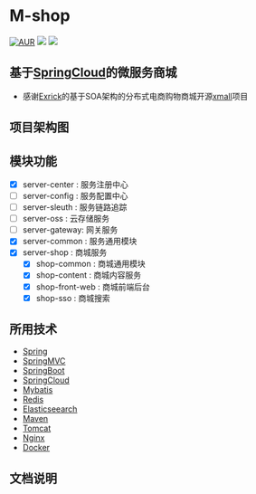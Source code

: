 # M-shop
[![AUR](https://img.shields.io/github/license/Miven666/M-shop?color=blue)](https://github.com/Miven666/m-shop/blob/master/LICENSE)  [![](https://img.shields.io/badge/Author-Miven-yellowgreen.svg)](https://blog.csdn.net/xie8409959)  [![](https://img.shields.io/badge/version-1.0-brightgreen.svg)](https://github.com/Miven666/M-shop)

## 基于[SpringCloud](https://github.com/spring-cloud)的微服务商城
- 感谢[Exrick](https://github.com/Exrick)的基于SOA架构的分布式电商购物商城开源[xmall](https://github.com/Exrick/xmall)项目

## 项目架构图

## 模块功能
- [x] server-center : 服务注册中心
- [ ] server-config : 服务配置中心
- [ ] server-sleuth : 服务链路追踪
- [ ] server-oss    : 云存储服务
- [ ] server-gateway: 网关服务
- [x] server-common : 服务通用模块
- [x] server-shop   : 商城服务
  - [x] shop-common     : 商城通用模块
  - [x] shop-content    : 商城内容服务
  - [x] shop-front-web  : 商城前端后台
  - [x] shop-sso        : 商城搜索

## 所用技术
- [Spring]()
- [SpringMVC](https://github.com/Miven666/note/blob/master/SpringMVC.md)
- [SpringBoot](https://github.com/Miven666/SpringBoot-learing/blob/master/README.md)
- [SpringCloud](https://github.com/Miven666/Spring-Cloud-Learning/blob/master/README.md)
- [Mybatis](https://github.com/Miven666/note/blob/master/Mybatis.md)
- [Redis](https://github.com/Miven666/note/blob/master/Redis.md)
- [Elasticseearch](https://github.com/Miven666/note/blob/master/Elasticsearch.md)
- [Maven](https://github.com/Miven666/note/blob/master/Maven.md)
- [Tomcat](https://github.com/Miven666/note/blob/master/Tomcat.md)
- [Nginx](https://github.com/Miven666/note/blob/master/Nginx.md)
- [Docker]()

## 文档说明

